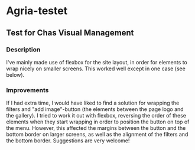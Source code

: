 # Agria-testet
## Test for Chas Visual Management


### Description
I've mainly made use of flexbox for the site layout, in order for elements to wrap nicely on smaller screens. This worked well except in one case (see below).

### Improvements
If I had extra time, I would have liked to find a solution for wrapping the filters and "add image"-button (the elements between the page logo and the gallery). I tried to work it out with flexbox, reversing the order of these elements when they start wrapping in order to position the button on top of the menu. However, this affected the margins between the button and the bottom border on larger screens, as well as the alignment of the filters and the bottom border. Suggestions are very welcome! 